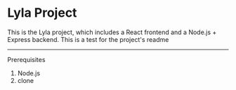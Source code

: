 # Lyla Project

This is the Lyla project, which includes a React frontend and a Node.js + Express backend. This is a test for the project's readme

---

Prerequisites

1. Node.js
2. clone